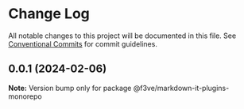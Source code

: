 # Change Log

All notable changes to this project will be documented in this file.
See [Conventional Commits](https://conventionalcommits.org) for commit guidelines.

## 0.0.1 (2024-02-06)

**Note:** Version bump only for package @f3ve/markdown-it-plugins-monorepo
